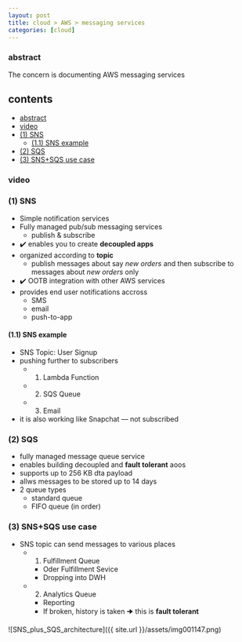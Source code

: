 ```yaml
---
layout: post
title: cloud > AWS > messaging services
categories: [cloud]
---
```

### abstract
The concern is documenting AWS messaging services

## contents
<!-- TOC -->

- [abstract](#abstract)
- [video](#video)
- [(1) SNS](#1-sns)
    - [(1.1) SNS example](#11-sns-example)
- [(2) SQS](#2-sqs)
- [(3) SNS+SQS use case](#3-snssqs-use-case)

<!-- /TOC -->

### video
### (1) SNS
* Simple notification services
* Fully managed pub/sub messaging services
    * publish & subscribe
* ✔️ enables you to create **decoupled apps**
* organized according to **topic**
    * publish messages about say _new orders_ and then subscribe to messages about _new orders_ only
* ✔️ OOTB integration with other AWS services
* provides end user notifications accross 
    * SMS
    * email
    * push-to-app

#### (1.1) SNS example
* SNS Topic: User Signup
* pushing further to subscribers
    * 1. Lambda Function
    * 2. SQS Queue
    * 3. Email
* it is also working like Snapchat — not subscribed 

### (2) SQS
* fully managed message queue service
* enables building decoupled and **fault tolerant** aoos 
* supports up to 256 KB dta payload
* allws messages to be stored up to 14 days
* 2 queue types
    * standard queue
    * FIFO queue (in order)

### (3) SNS+SQS use case
* SNS topic can send messages to various places
    * 1. Fulfillment Queue
        * Oder Fulfillment Sevice
        * Dropping into DWH
    * 2. Analytics Queue
        * Reporting
        * If broken, history is taken 🠊 this is **fault tolerant**

![SNS_plus_SQS_architecture]({{ site.url }}/assets/img001147.png)